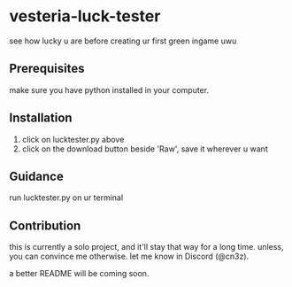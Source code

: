 # vesteria-luck-tester
see how lucky u are before creating ur first green ingame uwu

## Prerequisites
make sure you have python installed in your computer.

## Installation
1. click on lucktester.py above
2. click on the download button beside 'Raw', save it wherever u want

## Guidance
run lucktester.py on ur terminal

## Contribution
this is currently a solo project, and it'll stay that way for a long time. unless, you can convince me otherwise. let me know in Discord (@cn3z).

a better README will be coming soon.
